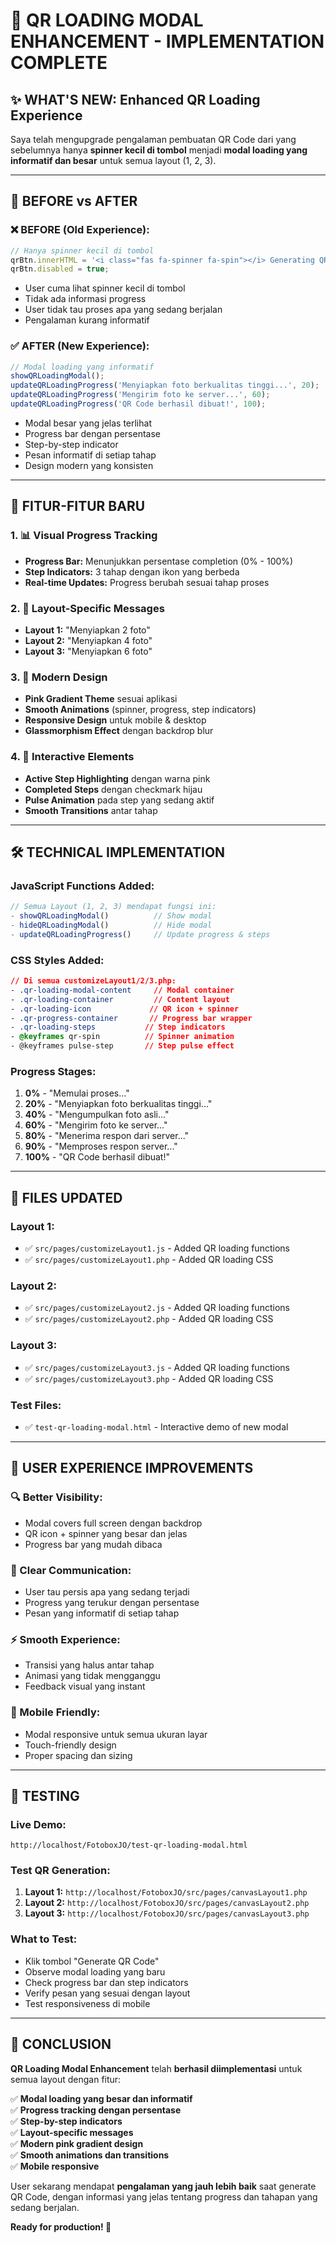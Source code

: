# 🎯 QR LOADING MODAL ENHANCEMENT - IMPLEMENTATION COMPLETE

## ✨ **WHAT'S NEW: Enhanced QR Loading Experience**

Saya telah mengupgrade pengalaman pembuatan QR Code dari yang sebelumnya hanya **spinner kecil di tombol** menjadi **modal loading yang informatif dan besar** untuk semua layout (1, 2, 3).

---

## 🔄 **BEFORE vs AFTER**

### **❌ BEFORE (Old Experience):**
```javascript
// Hanya spinner kecil di tombol
qrBtn.innerHTML = '<i class="fas fa-spinner fa-spin"></i> Generating QR...';
qrBtn.disabled = true;
```
- User cuma lihat spinner kecil di tombol
- Tidak ada informasi progress
- User tidak tau proses apa yang sedang berjalan
- Pengalaman kurang informatif

### **✅ AFTER (New Experience):**
```javascript
// Modal loading yang informatif
showQRLoadingModal();
updateQRLoadingProgress('Menyiapkan foto berkualitas tinggi...', 20);
updateQRLoadingProgress('Mengirim foto ke server...', 60);
updateQRLoadingProgress('QR Code berhasil dibuat!', 100);
```
- Modal besar yang jelas terlihat
- Progress bar dengan persentase
- Step-by-step indicator
- Pesan informatif di setiap tahap
- Design modern yang konsisten

---

## 🚀 **FITUR-FITUR BARU**

### **1. 📊 Visual Progress Tracking**
- **Progress Bar:** Menunjukkan persentase completion (0% - 100%)
- **Step Indicators:** 3 tahap dengan ikon yang berbeda
- **Real-time Updates:** Progress berubah sesuai tahap proses

### **2. 🎯 Layout-Specific Messages**
- **Layout 1:** "Menyiapkan 2 foto"
- **Layout 2:** "Menyiapkan 4 foto"  
- **Layout 3:** "Menyiapkan 6 foto"

### **3. 🎨 Modern Design**
- **Pink Gradient Theme** sesuai aplikasi
- **Smooth Animations** (spinner, progress, step indicators)
- **Responsive Design** untuk mobile & desktop
- **Glassmorphism Effect** dengan backdrop blur

### **4. 📱 Interactive Elements**
- **Active Step Highlighting** dengan warna pink
- **Completed Steps** dengan checkmark hijau
- **Pulse Animation** pada step yang sedang aktif
- **Smooth Transitions** antar tahap

---

## 🛠️ **TECHNICAL IMPLEMENTATION**

### **JavaScript Functions Added:**
```javascript
// Semua Layout (1, 2, 3) mendapat fungsi ini:
- showQRLoadingModal()          // Show modal
- hideQRLoadingModal()          // Hide modal  
- updateQRLoadingProgress()     // Update progress & steps
```

### **CSS Styles Added:**
```css
// Di semua customizeLayout1/2/3.php:
- .qr-loading-modal-content     // Modal container
- .qr-loading-container         // Content layout
- .qr-loading-icon             // QR icon + spinner
- .qr-progress-container       // Progress bar wrapper
- .qr-loading-steps           // Step indicators
- @keyframes qr-spin          // Spinner animation
- @keyframes pulse-step       // Step pulse effect
```

### **Progress Stages:**
1. **0%** - "Memulai proses..."
2. **20%** - "Menyiapkan foto berkualitas tinggi..." 
3. **40%** - "Mengumpulkan foto asli..."
4. **60%** - "Mengirim foto ke server..."
5. **80%** - "Menerima respon dari server..."
6. **90%** - "Memproses respon server..."
7. **100%** - "QR Code berhasil dibuat!"

---

## 📁 **FILES UPDATED**

### **Layout 1:**
- ✅ `src/pages/customizeLayout1.js` - Added QR loading functions
- ✅ `src/pages/customizeLayout1.php` - Added QR loading CSS

### **Layout 2:**
- ✅ `src/pages/customizeLayout2.js` - Added QR loading functions  
- ✅ `src/pages/customizeLayout2.php` - Added QR loading CSS

### **Layout 3:**
- ✅ `src/pages/customizeLayout3.js` - Added QR loading functions
- ✅ `src/pages/customizeLayout3.php` - Added QR loading CSS

### **Test Files:**
- ✅ `test-qr-loading-modal.html` - Interactive demo of new modal

---

## 🎪 **USER EXPERIENCE IMPROVEMENTS**

### **🔍 Better Visibility:**
- Modal covers full screen dengan backdrop
- QR icon + spinner yang besar dan jelas
- Progress bar yang mudah dibaca

### **📖 Clear Communication:**
- User tau persis apa yang sedang terjadi
- Progress yang terukur dengan persentase
- Pesan yang informatif di setiap tahap

### **⚡ Smooth Experience:**
- Transisi yang halus antar tahap
- Animasi yang tidak mengganggu
- Feedback visual yang instant

### **📱 Mobile Friendly:**
- Modal responsive untuk semua ukuran layar
- Touch-friendly design
- Proper spacing dan sizing

---

## 🧪 **TESTING**

### **Live Demo:**
```
http://localhost/FotoboxJO/test-qr-loading-modal.html
```

### **Test QR Generation:**
1. **Layout 1:** `http://localhost/FotoboxJO/src/pages/canvasLayout1.php`
2. **Layout 2:** `http://localhost/FotoboxJO/src/pages/canvasLayout2.php`
3. **Layout 3:** `http://localhost/FotoboxJO/src/pages/canvasLayout3.php`

### **What to Test:**
- Klik tombol "Generate QR Code"
- Observe modal loading yang baru
- Check progress bar dan step indicators
- Verify pesan yang sesuai dengan layout
- Test responsiveness di mobile

---

## 🎉 **CONCLUSION**

**QR Loading Modal Enhancement** telah **berhasil diimplementasi** untuk semua layout dengan fitur:

✅ **Modal loading yang besar dan informatif**  
✅ **Progress tracking dengan persentase**  
✅ **Step-by-step indicators**  
✅ **Layout-specific messages**  
✅ **Modern pink gradient design**  
✅ **Smooth animations dan transitions**  
✅ **Mobile responsive**  

User sekarang mendapat **pengalaman yang jauh lebih baik** saat generate QR Code, dengan informasi yang jelas tentang progress dan tahapan yang sedang berjalan. 

**Ready for production! 🚀**

